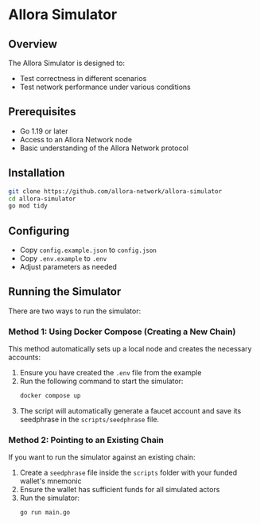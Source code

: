 # Allora Simulator

## Overview

The Allora Simulator is designed to:
- Test correctness in different scenarios
- Test network performance under various conditions

## Prerequisites

- Go 1.19 or later
- Access to an Allora Network node
- Basic understanding of the Allora Network protocol

## Installation

```bash
git clone https://github.com/allora-network/allora-simulator
cd allora-simulator
go mod tidy
```

## Configuring 
- Copy `config.example.json` to `config.json`
- Copy `.env.example` to `.env`
- Adjust parameters as needed

## Running the Simulator

There are two ways to run the simulator:

### Method 1: Using Docker Compose (Creating a New Chain)

This method automatically sets up a local node and creates the necessary accounts:

1. Ensure you have created the `.env` file from the example
2. Run the following command to start the simulator:
   ```bash
   docker compose up
   ```
3. The script will automatically generate a faucet account and save its seedphrase in the `scripts/seedphrase` file.

### Method 2: Pointing to an Existing Chain

If you want to run the simulator against an existing chain:

1. Create a `seedphrase` file inside the `scripts` folder with your funded wallet's mnemonic
2. Ensure the wallet has sufficient funds for all simulated actors
3. Run the simulator:
   ```bash
   go run main.go
   ```
